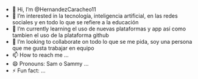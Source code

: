 - 👋 Hi, I’m @HernandezCaracheo11
- 👀 I’m interested in la tecnología, inteligencia artificial, en las redes sociales y en todo lo que se refiere a la educación
- 🌱 I’m currently learning el uso de nuevas plataformas y app así como tambien el uso de la plataforma github
- 💞️ I’m looking to collaborate on todo lo que se me pida, soy una persona que me gusta trabajar en equipo
- 📫 How to reach me ...
- 😄 Pronouns: Sam o Sammy ...
- ⚡ Fun fact: ...

<!---
HernandezCaracheo11/HernandezCaracgeo11 is a ✨ special ✨ repository because its `README.md` (this file) appears on your GitHub profile.
You can click the Preview link to take a look at your changes.
--->
